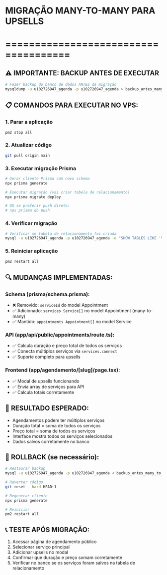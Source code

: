 # MIGRAÇÃO MANY-TO-MANY PARA UPSELLS
# =====================================

## ⚠️ IMPORTANTE: BACKUP ANTES DE EXECUTAR
```bash
# Fazer backup do banco de dados ANTES da migração
mysqldump -u u102726947_agenda -p u102726947_agenda > backup_antes_many_to_many.sql
```

## 📋 COMANDOS PARA EXECUTAR NO VPS:

### 1. Parar a aplicação
```bash
pm2 stop all
```

### 2. Atualizar código
```bash
git pull origin main
```

### 3. Executar migração Prisma
```bash
# Gerar cliente Prisma com novo schema
npx prisma generate

# Executar migração (vai criar tabela de relacionamento)
npx prisma migrate deploy

# OU se preferir push direto:
# npx prisma db push
```

### 4. Verificar migração
```bash
# Verificar se tabela de relacionamento foi criada
mysql -u u102726947_agenda -p u102726947_agenda -e "SHOW TABLES LIKE '%Service%';"
```

### 5. Reiniciar aplicação
```bash
pm2 restart all
```

## 🔍 MUDANÇAS IMPLEMENTADAS:

### Schema (prisma/schema.prisma):
- ❌ Removido: `serviceId` do model Appointment
- ✅ Adicionado: `services Service[]` no model Appointment (many-to-many)
- ✅ Mantido: `appointments Appointment[]` no model Service

### API (app/api/public/appointments/route.ts):
- ✅ Calcula duração e preço total de todos os serviços
- ✅ Conecta múltiplos serviços via `services.connect`
- ✅ Suporte completo para upsells

### Frontend (app/agendamento/[slug]/page.tsx):
- ✅ Modal de upsells funcionando
- ✅ Envia array de serviços para API
- ✅ Calcula totais corretamente

## 🎯 RESULTADO ESPERADO:
- Agendamentos podem ter múltiplos serviços
- Duração total = soma de todos os serviços
- Preço total = soma de todos os serviços
- Interface mostra todos os serviços selecionados
- Dados salvos corretamente no banco

## 🚨 ROLLBACK (se necessário):
```bash
# Restaurar backup
mysql -u u102726947_agenda -p u102726947_agenda < backup_antes_many_to_many.sql

# Reverter código
git reset --hard HEAD~1

# Regenerar cliente
npx prisma generate

# Reiniciar
pm2 restart all
```

## 📞 TESTE APÓS MIGRAÇÃO:
1. Acessar página de agendamento público
2. Selecionar serviço principal
3. Adicionar upsells no modal
4. Confirmar que duração e preço somam corretamente
5. Verificar no banco se os serviços foram salvos na tabela de relacionamento
